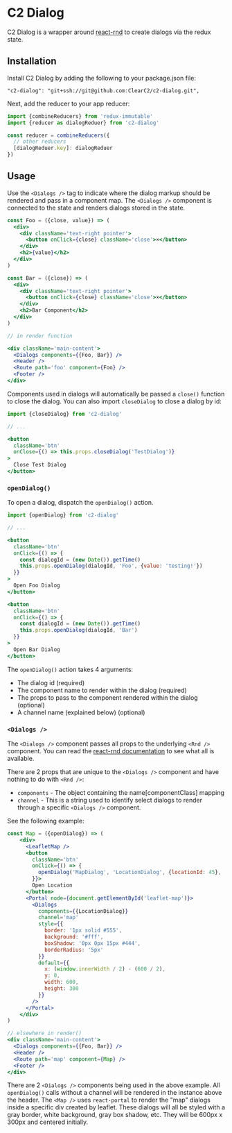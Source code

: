 # C2 Dialog

C2 Dialog is a wrapper around [react-rnd](https://github.com/bokuweb/react-rnd) to create dialogs via the redux state.

## Installation

Install C2 Dialog by adding the following to your package.json file:

```
"c2-dialog": "git+ssh://git@github.com:ClearC2/c2-dialog.git",
```

Next, add the reducer to your app reducer:

```js
import {combineReducers} from 'redux-immutable'
import {reducer as dialogReduer} from 'c2-dialog'

const reducer = combineReducers({
  // other reducers
  [dialogReduer.key]: dialogReduer
})
```

## Usage

Use the `<Dialogs />` tag to indicate where the dialog markup should be rendered and pass in a component map. The `<Dialogs />` component is connected to the state and renders dialogs stored in the state.

```jsx
const Foo = ({close, value}) => (
  <div>
    <div className='text-right pointer'>
      <button onClick={close} className='close'>×</button>
    </div>
    <h2>{value}</h2>
  </div>
)

const Bar = ({close}) => (
  <div>
    <div className='text-right pointer'>
      <button onClick={close} className='close'>×</button>
    </div>
    <h2>Bar Component</h2>
  </div>
)

// in render function

<div className='main-content'>
  <Dialogs components={{Foo, Bar}} />
  <Header />
  <Route path='foo' component={Foo} />
  <Footer />
</div>
```
Components used in dialogs will automatically be passed a `close()` function to close the dialog. You can also import `closeDialog` to close a dialog by id:

```jsx
import {closeDialog} from 'c2-dialog'

// ...

<button
  className='btn'
  onClose={() => this.props.closeDialog('TestDialog')}
>
  Close Test Dialog
</button>
```

### `openDialog()`

To open a dialog, dispatch the `openDialog()` action.

```jsx
import {openDialog} from 'c2-dialog'

// ...

<button
  className='btn'
  onClick={() => {
    const dialogId = (new Date()).getTime()
    this.props.openDialog(dialogId, 'Foo', {value: 'testing!'})
  }}
>
  Open Foo Dialog
</button>

<button
  className='btn'
  onClick={() => {
    const dialogId = (new Date()).getTime()
    this.props.openDialog(dialogId, 'Bar')
  }}
>
  Open Bar Dialog
</button>
```

The `openDialog()` action takes 4 arguments:

- The dialog id (required)
- The component name to render within the dialog (required)
- The props to pass to the component rendered within the dialog (optional)
- A channel name (explained below) (optional)

### `<Dialogs />`

The `<Dialogs />` component passes all props to the underlying `<Rnd />` component. You can read the [react-rnd documentation](https://github.com/bokuweb/react-rnd) to see what all is available.

There are 2 props that are unique to the `<Dialogs />` component and have nothing to do with `<Rnd />`:
- `components` - The object containing the name[componentClass] mapping
- `channel` - This is a string used to identify select dialogs to render through a specific `<Dialogs />` component.

See the following example:

```jsx
const Map = ({openDialog}) => (
    <div>
      <LeafletMap />
      <button
        className='btn'
        onClick={() => {
          openDialog('MapDialog', 'LocationDialog', {locationId: 45}, 'map')
        }}>
        Open Location
      </button>
      <Portal node={document.getElementById('leaflet-map')}>
        <Dialogs
          components={{LocationDialog}}
          channel='map'
          style={{
            border: '1px solid #555',
            background: '#fff',
            boxShadow: '0px 0px 15px #444',
            borderRadius: '5px'
          }}
          default={{
            x: (window.innerWidth / 2) - (600 / 2),
            y: 0,
            width: 600,
            height: 300
          }}
        />
      </Portal>
    </div>
)

// elsewhere in render()
<div className='main-content'>
  <Dialogs components={{Foo, Bar}} />
  <Header />
  <Route path='map' component={Map} />
  <Footer />
</div>
```

There are 2 `<Dialogs />` components being used in the above example. All `openDialog()` calls without a channel will be rendered in the instance above the header. The `<Map />` uses `react-portal` to render the "map" dialogs inside a specific div created by leaflet. These dialogs will all be styled with a gray border, white background, gray box shadow, etc. They will be 600px x 300px and centered initially.
